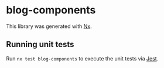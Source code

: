 # blog-components

This library was generated with [Nx](https://nx.dev).

## Running unit tests

Run `nx test blog-components` to execute the unit tests via [Jest](https://jestjs.io).
